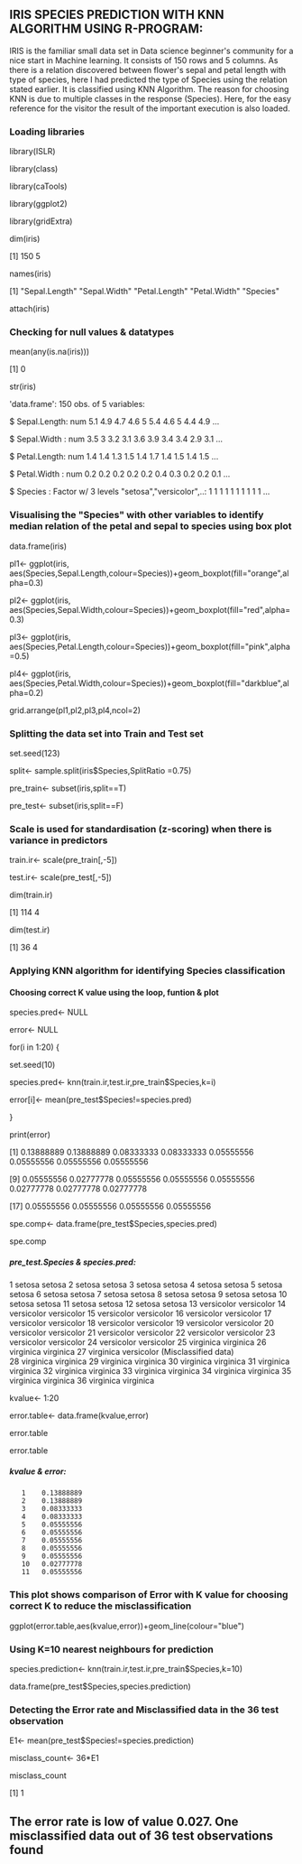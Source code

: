 ## IRIS SPECIES PREDICTION WITH KNN ALGORITHM USING R-PROGRAM:

IRIS is the familiar small data set in Data science beginner's community for a nice start in Machine learning. It consists of 150 rows and 5 columns. As there is a relation discovered between flower's sepal and petal length with type of species, here I had predicted the type of Species using the relation stated earlier. It is classified using KNN Algorithm. The reason for choosing KNN is due to multiple classes in the response (Species). Here, for the easy reference for the visitor the result of the important execution is also loaded.

### Loading libraries

library(ISLR)

library(class)

library(caTools)

library(ggplot2)

library(gridExtra)

dim(iris)

[1] 150   5

names(iris)

[1] "Sepal.Length" "Sepal.Width"  "Petal.Length" "Petal.Width"  "Species"    

attach(iris)

### Checking for null values & datatypes 

mean(any(is.na(iris)))

[1] 0

str(iris)

'data.frame':	150 obs. of  5 variables:

$ Sepal.Length: num  5.1 4.9 4.7 4.6 5 5.4 4.6 5 4.4 4.9 ...

$ Sepal.Width : num  3.5 3 3.2 3.1 3.6 3.9 3.4 3.4 2.9 3.1 ...

$ Petal.Length: num  1.4 1.4 1.3 1.5 1.4 1.7 1.4 1.5 1.4 1.5 ...

$ Petal.Width : num  0.2 0.2 0.2 0.2 0.2 0.4 0.3 0.2 0.2 0.1 ...

$ Species     : Factor w/ 3 levels "setosa","versicolor",..: 1 1 1 1 1 1 1 1 1 1 ...

### Visualising the "Species" with other variables to identify median relation of the petal and sepal to species using box plot
data.frame(iris)

pl1<- ggplot(iris, aes(Species,Sepal.Length,colour=Species))+geom_boxplot(fill="orange",alpha=0.3)

pl2<- ggplot(iris, aes(Species,Sepal.Width,colour=Species))+geom_boxplot(fill="red",alpha=0.3)

pl3<- ggplot(iris, aes(Species,Petal.Length,colour=Species))+geom_boxplot(fill="pink",alpha=0.5)

pl4<- ggplot(iris, aes(Species,Petal.Width,colour=Species))+geom_boxplot(fill="darkblue",alpha=0.2)

grid.arrange(pl1,pl2,pl3,pl4,ncol=2)

 
### Splitting the data set into Train and Test set 

set.seed(123)

split<- sample.split(iris$Species,SplitRatio =0.75)

pre_train<- subset(iris,split==T)

pre_test<- subset(iris,split==F) 

### Scale is used for standardisation (z-scoring) when there is variance in predictors

train.ir<- scale(pre_train[,-5])

test.ir<- scale(pre_test[,-5])

dim(train.ir)

[1] 114   4

dim(test.ir)

[1] 36  4

### Applying KNN algorithm for identifying Species classification 
#### Choosing correct K value using the loop, funtion & plot 

species.pred<- NULL

error<- NULL

for(i in 1:20) {

set.seed(10)

species.pred<- knn(train.ir,test.ir,pre_train$Species,k=i)

error[i]<- mean(pre_test$Species!=species.pred)

}

print(error)

[1] 0.13888889 0.13888889 0.08333333 0.08333333 0.05555556 0.05555556 0.05555556 0.05555556

[9] 0.05555556 0.02777778 0.05555556 0.05555556 0.05555556 0.02777778 0.02777778 0.02777778

[17] 0.05555556 0.05555556 0.05555556 0.05555556

spe.comp<- data.frame(pre_test$Species,species.pred)

spe.comp
   
##### pre_test.Species   &   species.pred:
   1            setosa       setosa
   2            setosa       setosa
   3            setosa       setosa
   4            setosa       setosa
   5            setosa       setosa
   6            setosa       setosa
   7            setosa       setosa
   8            setosa       setosa
9            setosa       setosa
10           setosa       setosa
11           setosa       setosa
12           setosa       setosa
13       versicolor   versicolor
14       versicolor         versicolor
15       versicolor         versicolor
16       versicolor         versicolor
17       versicolor         versicolor
18       versicolor         versicolor
19       versicolor         versicolor
20       versicolor         versicolor
21       versicolor         versicolor
22       versicolor         versicolor
23       versicolor         versicolor
24       versicolor         versicolor
25        virginica          virginica
26        virginica          virginica
27        virginica          versicolor (Misclassified data)     
28        virginica          virginica
29        virginica          virginica
30        virginica          virginica
31        virginica          virginica
32        virginica          virginica
33        virginica          virginica
34        virginica          virginica
35        virginica          virginica
36        virginica          virginica

kvalue<- 1:20

error.table<- data.frame(kvalue,error)

error.table

error.table

##### kvalue   &   error:
       1    0.13888889
       2    0.13888889
       3    0.08333333
       4    0.08333333
       5    0.05555556
       6    0.05555556
       7    0.05555556
       8    0.05555556
       9    0.05555556
       10   0.02777778      
       11   0.05555556


### This plot shows comparison of Error with K value for choosing correct K to reduce the misclassification 

ggplot(error.table,aes(kvalue,error))+geom_line(colour="blue")

 
### Using K=10 nearest neighbours for prediction 

species.prediction<- knn(train.ir,test.ir,pre_train$Species,k=10)

data.frame(pre_test$Species,species.prediction)

### Detecting the Error rate and Misclassified data in the 36 test observation 

E1<- mean(pre_test$Species!=species.prediction)

misclass_count<- 36*E1

misclass_count

[1] 1

## The error rate is low of value 0.027. One misclassified data out of 36 test observations found

